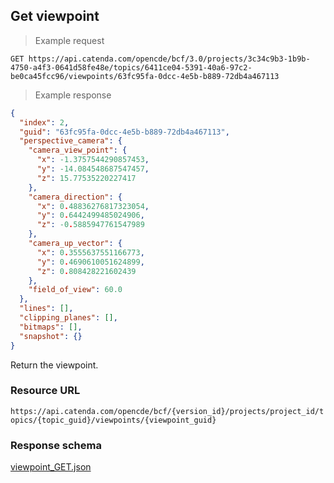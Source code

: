 ## Get viewpoint

> Example request

```http
GET https://api.catenda.com/opencde/bcf/3.0/projects/3c34c9b3-1b9b-4750-a4f3-0641d58fe48e/topics/6411ce04-5391-40a6-97c2-be0ca45fcc96/viewpoints/63fc95fa-0dcc-4e5b-b889-72db4a467113
```

> Example response

```json
{
  "index": 2,
  "guid": "63fc95fa-0dcc-4e5b-b889-72db4a467113",
  "perspective_camera": {
    "camera_view_point": {
      "x": -1.3757544290857453,
      "y": -14.084548687547457,
      "z": 15.77535220227417
    },
    "camera_direction": {
      "x": 0.48836276817323054,
      "y": 0.6442499485024906,
      "z": -0.5885947761547989
    },
    "camera_up_vector": {
      "x": 0.3555637551166773,
      "y": 0.4690610051624899,
      "z": 0.808428221602439
    },
    "field_of_view": 60.0
  },
  "lines": [],
  "clipping_planes": [],
  "bitmaps": [],
  "snapshot": {}
}
```

Return the viewpoint.

### Resource URL

`https://api.catenda.com/opencde/bcf/{version_id}/projects/project_id/topics/{topic_guid}/viewpoints/{viewpoint_guid}`

### Response schema

[viewpoint_GET.json](https://github.com/buildingSMART/BCF-API/blob/release_3_0/Schemas_draft-03/Collaboration/Viewpoint/viewpoint_GET.json)
